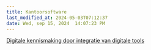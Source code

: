 ```yaml
---
title: Kantoorsoftware
last_modified_at: 2024-05-03T07:12:37
date: Wed, sep 15, 2024  14:07:23 PM
---
```


[Digitale kennismaking door integratie van digitale tools](https://www.notion.so/hannemaes/Digitale-kennismaking-via-online-tools-Kantoorsoftware-80d9b5dbe8964d0d9404b582e05973b3)
